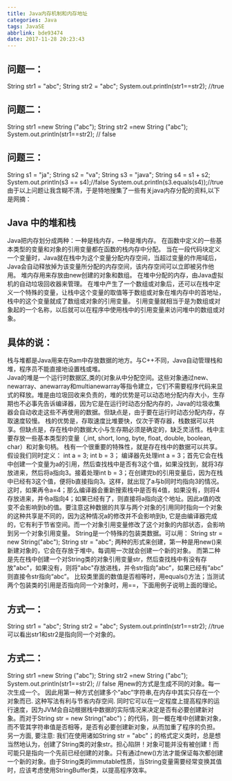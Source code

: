 ```yaml
---
title: Java内存机制和内存地址
categories: Java
tags: JavaSE
abbrlink: bde93474
date: 2017-11-28 20:23:43
---
```

## 问题一：
String str1 = "abc"; 
String str2 = "abc"; 
System.out.println(str1==str2); //true 
## 问题二：
String str1 =new String ("abc"); 
String str2 =new String ("abc"); 
System.out.println(str1==str2); // false 
## 问题三：
String s1 = "ja";
String s2 = "va";
String s3 = "java";
String s4 = s1 + s2;
System.out.println(s3 == s4);//false
System.out.println(s3.equals(s4));//true
由于以上问题让我含糊不清，于是特地搜集了一些有关java内存分配的资料,以下是网摘：
<!---more --->
## Java 中的堆和栈 
Java把内存划分成两种：一种是栈内存，一种是堆内存。 
在函数中定义的一些基本类型的变量和对象的引用变量都在函数的栈内存中分配。 
当在一段代码块定义一个变量时，Java就在栈中为这个变量分配内存空间，当超过变量的作用域后，Java会自动释放掉为该变量所分配的内存空间，该内存空间可以立即被另作他用。 
堆内存用来存放由new创建的对象和数组。 
在堆中分配的内存，由Java虚拟机的自动垃圾回收器来管理。 
在堆中产生了一个数组或对象后，还可以在栈中定义一个特殊的变量，让栈中这个变量的取值等于数组或对象在堆内存中的首地址，栈中的这个变量就成了数组或对象的引用变量。 
引用变量就相当于是为数组或对象起的一个名称，以后就可以在程序中使用栈中的引用变量来访问堆中的数组或对象。 
  
## 具体的说：
栈与堆都是Java用来在Ram中存放数据的地方。与C++不同，Java自动管理栈和堆，程序员不能直接地设置栈或堆。  
Java的堆是一个运行时数据区,类的(对象从中分配空间。这些对象通过new、newarray、anewarray和multianewarray等指令建立，它们不需要程序代码来显式的释放。堆是由垃圾回收来负责的，堆的优势是可以动态地分配内存大小，生存期也不必事先告诉编译器，因为它是在运行时动态分配内存的，Java的垃圾收集器会自动收走这些不再使用的数据。但缺点是，由于要在运行时动态分配内存，存取速度较慢。 
栈的优势是，存取速度比堆要快，仅次于寄存器，栈数据可以共享。但缺点是，存在栈中的数据大小与生存期必须是确定的，缺乏灵活性。栈中主要存放一些基本类型的变量（,int, short, long, byte, float, double, boolean, char）和对象句柄。 
栈有一个很重要的特殊性，就是存在栈中的数据可以共享。假设我们同时定义： 
int a = 3; 
int b = 3； 
编译器先处理int a = 3；首先它会在栈中创建一个变量为a的引用，然后查找栈中是否有3这个值，如果没找到，就将3存放进来，然后将a指向3。接着处理int b = 3；在创建完b的引用变量后，因为在栈中已经有3这个值，便将b直接指向3。这样，就出现了a与b同时均指向3的情况。这时，如果再令a=4；那么编译器会重新搜索栈中是否有4值，如果没有，则将4存放进来，并令a指向4；如果已经有了，则直接将a指向这个地址。因此a值的改变不会影响到b的值。要注意这种数据的共享与两个对象的引用同时指向一个对象的这种共享是不同的，因为这种情况a的修改并不会影响到b, 它是由编译器完成的，它有利于节省空间。而一个对象引用变量修改了这个对象的内部状态，会影响到另一个对象引用变量。 
String是一个特殊的包装类数据。可以用： 
String str = new String("abc"); 
String str = "abc"; 
两种的形式来创建，第一种是用new()来新建对象的，它会在存放于堆中。每调用一次就会创建一个新的对象。 
而第二种是先在栈中创建一个对String类的对象引用变量str，然后查找栈中有没有存放"abc"，如果没有，则将"abc"存放进栈，并令str指向”abc”，如果已经有”abc” 则直接令str指向“abc”。 
          比较类里面的数值是否相等时，用equals()方法；当测试两个包装类的引用是否指向同一个对象时，用==，下面用例子说明上面的理论。 

## 方式一：

String str1 = "abc"; 
String str2 = "abc"; 
System.out.println(str1==str2); //true 
可以看出str1和str2是指向同一个对象的。 

## 方式二：
String str1 =new String ("abc"); 
String str2 =new String ("abc"); 
System.out.println(str1==str2); // false 
用new的方式是生成不同的对象。每一次生成一个。 
因此用第一种方式创建多个”abc”字符串,在内存中其实只存在一个对象而已. 这种写法有利与节省内存空间. 同时它可以在一定程度上提高程序的运行速度，因为JVM会自动根据栈中数据的实际情况来决定是否有必要创建新对象。而对于String str = new String("abc")；的代码，则一概在堆中创建新对象，而不管其字符串值是否相等，是否有必要创建新对象，从而加重了程序的负担。 
另一方面, 要注意: 我们在使用诸如String str = "abc"；的格式定义类时，总是想当然地认为，创建了String类的对象str。担心陷阱！对象可能并没有被创建！而可能只是指向一个先前已经创建的对象。只有通过new()方法才能保证每次都创建一个新的对象。由于String类的immutable性质，当String变量需要经常变换其值时，应该考虑使用StringBuffer类，以提高程序效率。
